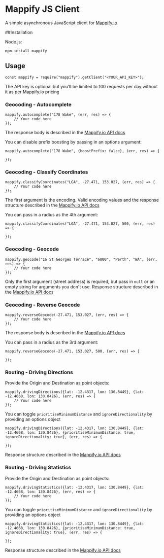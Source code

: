 Mappify JS Client
============

A simple asynchronous JavaScript client for [Mappify.io](https://mappify.io)

##Installation

Node.js:

    npm install mappify

## Usage

    const mappify = require("mappify").getClient("<YOUR_API_KEY>");

The API key is optional but you'll be limited to 100 requests per day without it as per Mappify.io pricing

### Geocoding - Autocomplete

    mappify.autocomplete("178 Wake", (err, res) => {
        // Your code here
    });

The response body is described in the [Mappify.io API docs](https://mappify.io/docs/#api-Geocoding-PostApiRpcAddressAutocomplete)

You can disable prefix boosting by passing in an options argument:

    mappify.autocomplete("178 Wake", {boostPrefix: false}, (err, res) => {

    });

### Geocoding - Classify Coordinates

    mappify.classifyCoordinates("LGA", -27.471, 153.027, (err, res) => {
        // Your code here
    });

The first argument is the encoding. Valid encoding values and the response structure described in the [Mappify.io API docs](https://mappify.io/docs/#api-Geocoding-PostApiRpcCoordinatesClassify)

You can pass in a radius as the 4th argument:

    mappify.classifyCoordinates("LGA", -27.471, 153.027, 500, (err, res) => {

    });

### Geocoding - Geocode

    mappify.geocode("16 St Georges Terrace", "6000", "Perth", "WA", (err, res) => {
        // Your code here
    });

Only the first argument (street address) is required, but pass in `null` or an empty string for arguments you don't use. Response structure described in the [Mappify.io API docs](https://mappify.io/docs/#api-Geocoding-PostApiRpcAddressGeocode)

### Geocoding - Reverse Geocode

    mappify.reverseGeocode(-27.471, 153.027, (err, res) => {
        // Your code here
    });

The response body is described in the [Mappify.io API docs](https://mappify.io/docs/#api-Geocoding-PostApiRpcCoordinatesReversegeocode)

You can pass in a radius as the 3rd argument:

    mappify.reverseGeocode(-27.471, 153.027, 500, (err, res) => {

    });

### Routing - Driving Directions

Provide the Origin and Destination as point objects:

    mappify.drivingDirections({lat: -12.4317, lon: 130.8449}, {lat: -12.4668, lon: 130.8426}, (err, res) => {
        // Your code here
    });

You can toggle `prioritiseMinimumDistance` and `ignoreDirectionality` by providing an options object

    mappify.drivingDirections({lat: -12.4317, lon: 130.8449}, {lat: -12.4668, lon: 130.8426}, {prioritiseMinimumDistance: true, ignoreDirectionality: true}, (err, res) => {

    });

Response structure described in the [Mappify.io API docs](https://mappify.io/docs/#api-Routing-PostApiRpcTripDirections)

### Routing - Driving Statistics

Provide the Origin and Destination as point objects:

    mappify.drivingStatistics({lat: -12.4317, lon: 130.8449}, {lat: -12.4668, lon: 130.8426}, (err, res) => {
        // Your code here
    });

You can toggle `prioritiseMinimumDistance` and `ignoreDirectionality` by providing an options object

    mappify.drivingStatistics({lat: -12.4317, lon: 130.8449}, {lat: -12.4668, lon: 130.8426}, {prioritiseMinimumDistance: true, ignoreDirectionality: true}, (err, res) => {

    });

Response structure described in the [Mappify.io API docs](https://mappify.io/docs/#api-Routing-PostApiRpcTripDrivestats)

